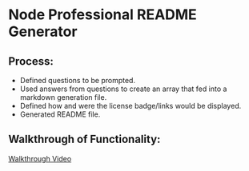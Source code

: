 # Node Professional README Generator

## Process:
- Defined questions to be prompted.
- Used answers from questions to create an array that fed into a markdown generation file.
- Defined how and were the license badge/links would be displayed. 
- Generated README file.

## Walkthrough of Functionality:

[Walkthrough Video](https://drive.google.com/file/d/1kMgxkpHjbMhDLo5G9p4tb7MKP41NWEvJ/view)
